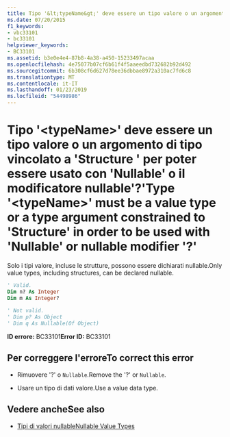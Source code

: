 ```yaml
---
title: Tipo '&lt;typeName&gt;' deve essere un tipo valore o un argomento di tipo vincolato a 'Structure ' per poter essere usato con 'Nullable' o il modificatore nullable'?'
ms.date: 07/20/2015
f1_keywords:
- vbc33101
- bc33101
helpviewer_keywords:
- BC33101
ms.assetid: b3e0e4e4-87b8-4a38-a450-15233497acaa
ms.openlocfilehash: 4e75077b07cf6b61f4f5aaeedbd732682b92d492
ms.sourcegitcommit: 6b308cf6d627d78ee36dbbae8972a310ac7fd6c8
ms.translationtype: MT
ms.contentlocale: it-IT
ms.lasthandoff: 01/23/2019
ms.locfileid: "54498986"
---
```

# <a name="type-lttypenamegt-must-be-a-value-type-or-a-type-argument-constrained-to-structure-in-order-to-be-used-with-nullable-or-nullable-modifier-"></a><span data-ttu-id="74f22-102">Tipo '&lt;typeName&gt;' deve essere un tipo valore o un argomento di tipo vincolato a 'Structure ' per poter essere usato con 'Nullable' o il modificatore nullable'?'</span><span class="sxs-lookup"><span data-stu-id="74f22-102">Type '&lt;typeName&gt;' must be a value type or a type argument constrained to 'Structure' in order to be used with 'Nullable' or nullable modifier '?'</span></span>
<span data-ttu-id="74f22-103">Solo i tipi valore, incluse le strutture, possono essere dichiarati nullable.</span><span class="sxs-lookup"><span data-stu-id="74f22-103">Only value types, including structures, can be declared nullable.</span></span>  
  
```vb  
' Valid.  
Dim n? As Integer  
Dim m As Integer?  
  
' Not valid.  
' Dim p? As Object  
' Dim q As Nullable(Of Object)  
```  
  
 <span data-ttu-id="74f22-104">**ID errore:** BC33101</span><span class="sxs-lookup"><span data-stu-id="74f22-104">**Error ID:** BC33101</span></span>  
  
## <a name="to-correct-this-error"></a><span data-ttu-id="74f22-105">Per correggere l'errore</span><span class="sxs-lookup"><span data-stu-id="74f22-105">To correct this error</span></span>  
  
-   <span data-ttu-id="74f22-106">Rimuovere '?' o `Nullable`.</span><span class="sxs-lookup"><span data-stu-id="74f22-106">Remove the '?' or `Nullable`.</span></span>  
  
-   <span data-ttu-id="74f22-107">Usare un tipo di dati valore.</span><span class="sxs-lookup"><span data-stu-id="74f22-107">Use a value data type.</span></span>  
  
## <a name="see-also"></a><span data-ttu-id="74f22-108">Vedere anche</span><span class="sxs-lookup"><span data-stu-id="74f22-108">See also</span></span>
- [<span data-ttu-id="74f22-109">Tipi di valori nullable</span><span class="sxs-lookup"><span data-stu-id="74f22-109">Nullable Value Types</span></span>](../../visual-basic/programming-guide/language-features/data-types/nullable-value-types.md)
